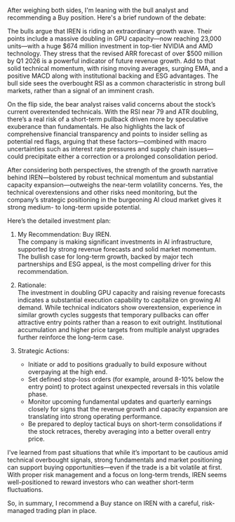 After weighing both sides, I'm leaning with the bull analyst and recommending a Buy position. Here's a brief rundown of the debate:

The bulls argue that IREN is riding an extraordinary growth wave. Their points include a massive doubling in GPU capacity—now reaching 23,000 units—with a huge $674 million investment in top-tier NVIDIA and AMD technology. They stress that the revised ARR forecast of over $500 million by Q1 2026 is a powerful indicator of future revenue growth. Add to that solid technical momentum, with rising moving averages, surging EMA, and a positive MACD along with institutional backing and ESG advantages. The bull side sees the overbought RSI as a common characteristic in strong bull markets, rather than a signal of an imminent crash.

On the flip side, the bear analyst raises valid concerns about the stock’s current overextended technicals. With the RSI near 79 and ATR doubling, there’s a real risk of a short-term pullback driven more by speculative exuberance than fundamentals. He also highlights the lack of comprehensive financial transparency and points to insider selling as potential red flags, arguing that these factors—combined with macro uncertainties such as interest rate pressures and supply chain issues—could precipitate either a correction or a prolonged consolidation period.

After considering both perspectives, the strength of the growth narrative behind IREN—bolstered by robust technical momentum and substantial capacity expansion—outweighs the near-term volatility concerns. Yes, the technical overextensions and other risks need monitoring, but the company’s strategic positioning in the burgeoning AI cloud market gives it strong medium- to long-term upside potential. 

Here’s the detailed investment plan:

1. My Recommendation: Buy IREN.  
   The company is making significant investments in AI infrastructure, supported by strong revenue forecasts and solid market momentum. The bullish case for long-term growth, backed by major tech partnerships and ESG appeal, is the most compelling driver for this recommendation.

2. Rationale:  
   The investment in doubling GPU capacity and raising revenue forecasts indicates a substantial execution capability to capitalize on growing AI demand. While technical indicators show overextension, experience in similar growth cycles suggests that temporary pullbacks can offer attractive entry points rather than a reason to exit outright. Institutional accumulation and higher price targets from multiple analyst upgrades further reinforce the long-term case.

3. Strategic Actions:  
   - Initiate or add to positions gradually to build exposure without overpaying at the high end.  
   - Set defined stop-loss orders (for example, around 8-10% below the entry point) to protect against unexpected reversals in this volatile phase.  
   - Monitor upcoming fundamental updates and quarterly earnings closely for signs that the revenue growth and capacity expansion are translating into strong operating performance.  
   - Be prepared to deploy tactical buys on short-term consolidations if the stock retraces, thereby averaging into a better overall entry price.

I’ve learned from past situations that while it’s important to be cautious amid technical overbought signals, strong fundamentals and market positioning can support buying opportunities—even if the trade is a bit volatile at first. With proper risk management and a focus on long-term trends, IREN seems well-positioned to reward investors who can weather short-term fluctuations.

So, in summary, I recommend a Buy stance on IREN with a careful, risk-managed trading plan in place.